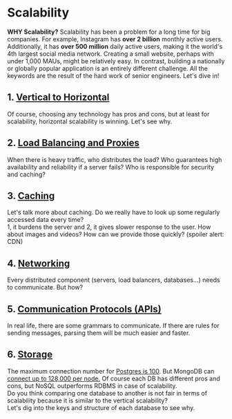 # Scalability

**WHY Scalability?** Scalability has been a problem for a long time for big companies. For example, Instagram has **over 2 billion** monthly active users. Additionally, it has **over 500 million** daily active users, making it the world's 4th largest social media network. Creating a small website, perhaps with under 1,000 MAUs, might be relatively easy. In contrast, building a nationally or globally popular application is an entirely different challenge. All the keywords are the result of the hard work of senior engineers. Let's dive in!


## 1. [Vertical to Horizontal](https://github.com/crypt0summer/System-Design/blob/main/1_MainTheories/1_1_BasicTheories/1_Vertical_to_Horizontal.md)
Of course, choosing any technology has pros and cons, but at least for scalability, horizontal scalability is winning. Let's see why.

## 2. [Load Balancing and Proxies](https://github.com/crypt0summer/System-Design/blob/main/1_MainTheories/1_1_BasicTheories/2_LoadBalancing_Proxies.md)
When there is heavy traffic, who distributes the load? Who guarantees high availability and reliability if a server fails?
Who is responsible for security and caching?

## 3. [Caching](https://github.com/crypt0summer/System-Design/blob/main/1_MainTheories/1_1_BasicTheories/3_Caching.md)
Let's talk more about caching. Do we really have to look up some regularly accessed data every time?   
1, it burdens the server and 2, it gives slower response to the user.
How about images and videos? How can we provide those quickly? (spoiler alert: CDN)

## 4. [Networking](https://github.com/crypt0summer/System-Design/blob/main/1_MainTheories/1_1_BasicTheories/4_Networking.md)
Every distributed component (servers, load balancers, databases...) needs to communicate. But how?

## 5. [Communication Protocols (APIs)](https://github.com/crypt0summer/System-Design/blob/main/1_MainTheories/1_1_BasicTheories/5_Communication_Protocols.md)
In real life, there are some grammars to communicate.
If there are rules for sending messages, parsing them will be much easier and faster.

## 6. [Storage](https://github.com/crypt0summer/System-Design/blob/main/1_MainTheories/1_1_BasicTheories/6_Storage.md)
The maximum connection number for [Postgres is 100](https://www.postgresql.org/docs/current/runtime-config-connection.html#GUC-MAX-CONNECTIONS).
But MongoDB can [connect up to 128,000 per node.](https://www.mongodb.com/docs/manual/reference/limits/#mongodb-atlas-connection-limits-and-cluster-tier)
Of course each DB has different pros and cons, but NoSQL outperforms RDBMS in case of scalability.  
Do you think comparing one database to another is not fair in terms of scalability because it is similar to the vertical scalability?   
Let's dig into the keys and structure of each database to see why.